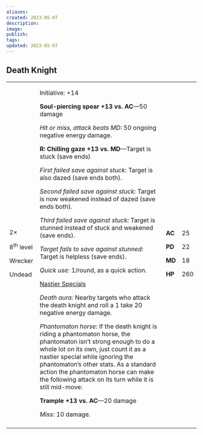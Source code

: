 ```yaml
---
aliases: 
created: 2023-05-07
description: 
image: 
publish: 
tags: 
updated: 2023-05-07
---
```


## Death Knight

<table>
<colgroup>
<col style="width: 16%" />
<col style="width: 71%" />
<col style="width: 5%" />
<col style="width: 6%" />
</colgroup>
<tbody>
<tr class="odd">
<td><p>2×</p>
<p>8<sup>th</sup> level</p>
<p>Wrecker</p>
<p>Undead</p></td>
<td><p>Initiative: +14</p>
<p><strong>Soul-piercing spear +13 vs. AC</strong>—50 damage</p>
<p><em>Hit or miss, attack beats MD:</em> 50 ongoing negative energy
damage.</p>
<p><strong>R: Chilling gaze +13 vs. MD</strong>—Target is stuck (save
ends)</p>
<p><em>First failed save against stuck:</em> Target is also dazed (save
ends both).</p>
<p><em>Second failed save against stuck:</em> Target is now weakened
instead of dazed (save ends both).</p>
<p><em>Third failed save against stuck:</em> Target is stunned instead
of stuck and weakened (save ends).</p>
<p><em>Target fails to save against stunned:</em> Target is helpless
(save ends).</p>
<p><em>Quick use:</em> 1/round, as a quick action.</p>
<p><u>Nastier Specials</u></p>
<p><em>Death aura:</em> Nearby targets who attack the death knight and
roll a 1 take 20 negative energy damage.</p>
<p><em>Phantomaton horse:</em> If the death knight is riding a
phantomaton horse, the phantomaton isn’t strong enough to do a whole lot
on its own, just count it as a nastier special while ignoring the
phantomaton’s other stats. As a standard action the phantomaton horse
can make the following attack on its turn while it is still
mid-move:</p>
<p><strong>Trample +13 vs. AC</strong>—20 damage</p>
<p><em>Miss:</em> 10 damage.</p></td>
<td><p><strong>AC</strong></p>
<p><strong>PD</strong></p>
<p><strong>MD</strong></p>
<p><strong>HP</strong></p></td>
<td><p>25</p>
<p>22</p>
<p>18</p>
<p>260</p></td>
</tr>
<tr class="even">
<td></td>
<td></td>
<td></td>
<td></td>
</tr>
</tbody>
</table>

